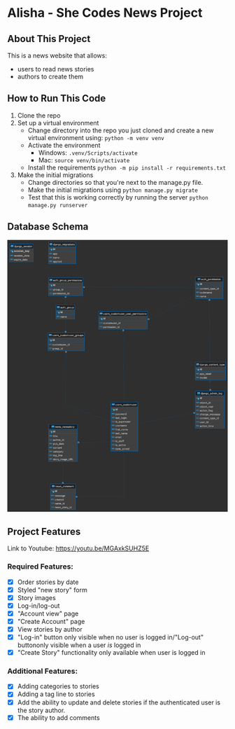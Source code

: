 # Alisha - She Codes News Project

## About This Project
This is a news website that allows: 
 - users to read news stories
 - authors to create them

## How to Run This Code
1. Clone the repo
2. Set up a virtual environment 
    - Change directory into the repo you just cloned and create a new virtual environment using: 
    `python -m venv venv`
    - Activate the environment
        - Windows: `.venv/Scripts/activate`
        - Mac: `source venv/bin/activate`
    - Install the requirements
        `python -m pip install -r requirements.txt`
3. Make the initial migrations
    - Change directories so that you're next to the manage.py file. 
    - Make the initial migrations using `python manage.py migrate`
    - Test that this is working correctly by running the server `python manage.py runserver`

## Database Schema
![My ERD](she_codes_news/static/db_schema.png)

## Project Features
Link to Youtube: https://youtu.be/MGAxkSUHZ5E
### Required Features:
- [X] Order stories by date
- [X] Styled "new story" form
- [X] Story images
- [X] Log-in/log-out
- [X] "Account view" page
- [X] "Create Account" page
- [X] View stories by author
- [X] "Log-in" button only visible when no user is logged in/"Log-out" buttononly visible when a user *is* logged in
- [X] "Create Story" functionality only available when user is logged in

### Additional Features:
- [X] Adding categories to stories
- [X] Adding a tag line to stories
- [X] Add the ability to update and delete stories if the authenticated user is the story author. 
- [X] The ability to add comments
